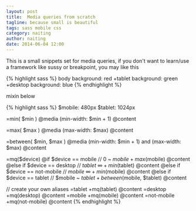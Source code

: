 ```yaml
---
layout: post
title:  Media queries from scratch
tagline: because small is beautiful
tags: sass mobile css
category: naiting
author: naiting
date: 2014-06-04 12:00
---
```

This is a small snippets set for media queries, if you don't want to learn/use a framework like sussy or breakpoint, you may like this

{% highlight sass %}
body
  background: red
  +tablet
    background: green
  +desktop
    background: blue
{% endhighlight %}

mixin below

{% highlight sass %}
$mobile: 480px
$tablet: 1024px

=min( $min )
  @media (min-width: $min + 1)
    @content

=max( $max )
  @media (max-width: $max)
    @content

=between( $min, $max )
  @media (min-width: $min + 1) and (max-width: $max)
    @content

=mq($device)
  @if $device == mobile // 0 ~ $mobile
    +max($mobile)
      @content
  @else if $device == desktop // $tablet ~ ∞
    +min($tablet)
      @content
  @else if $device == not-mobile // $mobile ~ ∞
    +min($mobile)
      @content
  @else if $device == tablet // $mobile ~ $tablet
    +between($mobile, $tablet)
      @content

// create your own aliases
=tablet
  +mq(tablet)
    @content
=desktop
  +mq(desktop)
    @content
=mobile
  +mq(mobile)
    @content
=not-mobile
  +mq(not-mobile)
    @content
{% endhighlight %}
